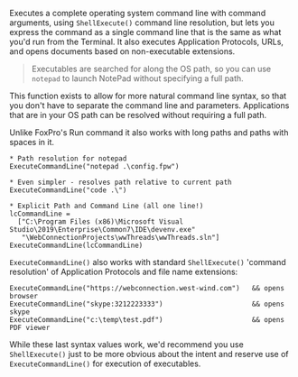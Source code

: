 ﻿Executes a complete operating system command line with command arguments, using `ShellExecute()` command line resolution, but lets you express the command as a single command line that is the same as what you'd run from the Terminal. It also executes Application Protocols, URLs, and opens documents based on non-executable extensions.> Executables are searched for along the OS path, so you can use `notepad` to launch NotePad without specifying a full path.This function exists to allow for more natural command line syntax, so that you don't have to separate the command line and parameters. Applications that are in your OS path can be resolved without requiring a full path. Unlike FoxPro's Run command it also works with long paths and paths with spaces in it.```foxpro* Path resolution for notepadExecuteCommandLine("notepad .\config.fpw")* Even simpler - resolves path relative to current pathExecuteCommandLine("code .\")* Explicit Path and Command Line (all one line!)lcCommandLine =   ["C:\Program Files (x86)\Microsoft Visual Studio\2019\Enterprise\Common7\IDE\devenv.exe"   "\WebConnectionProjects\wwThreads\wwThreads.sln"]ExecuteCommandLine(lcCommandLine)````ExecuteCommandLine()` also works with standard `ShellExecute()` 'command resolution' of Application Protocols and file name extensions:```foxproExecuteCommandLine("https://webconnection.west-wind.com")   && opens browserExecuteCommandLine("skype:3212223333")                      && opens skypeExecuteCommandLine("c:\temp\test.pdf")                      && opens PDF viewer```While these last syntax values work, we'd recommend you use `ShellExecute()` just to be more obvious about the intent and reserve use of `ExecuteCommandLine()` for execution of executables.